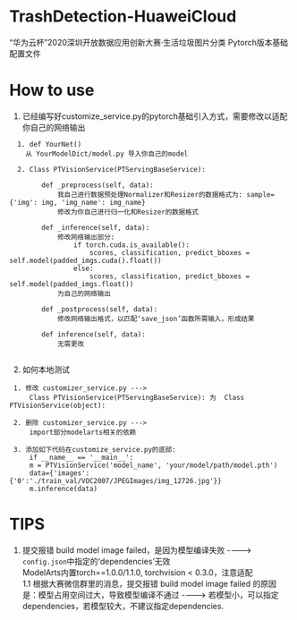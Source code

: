 # TrashDetection-HuaweiCloud
“华为云杯”2020深圳开放数据应用创新大赛·生活垃圾图片分类 Pytorch版本基础配置文件

# How to use
1. 已经编写好customize_service.py的pytorch基础引入方式，需要修改以适配你自己的网络输出
```
  1. def YourNet()
    从 YourModelDict/model.py 导入你自己的model
    
  2. Class PTVisionService(PTServingBaseService):
  
        def _preprocess(self, data):
            我自己进行数据预处理Normalizer和Resizer的数据格式为: sample={'img': img, 'img_name': img_name}
            修改为你自己进行归一化和Resizer的数据格式

        def _inference(self, data):
            修改网络输出部分:
                if torch.cuda.is_available():
                    scores, classification, predict_bboxes = self.model(padded_imgs.cuda().float())
                else:
                    scores, classification, predict_bboxes = self.model(padded_imgs.float())
            为自己的网络输出

        def _postprocess(self, data):
            修改网络输出格式，以匹配‘save_json’函数所需输入，形成结果

        def inference(self, data):
            无需更改
      
 ```
 2. 如何本地测试
 ```
  1. 修改 customizer_service.py ---> 
      Class PTVisionService(PTServingBaseService): 为  Class PTVisionService(object):
  
  2. 删除 customizer_service.py ---> 
      import部分modelarts相关的依赖
  
  3. 添加如下代码在customize_service.py的底部:
      if __name__ == '__main__':
      m = PTVisionService('model_name', 'your/model/path/model.pth')
      data={'images':{'0':'./train_val/VOC2007/JPEGImages/img_12726.jpg'}}
      m.inference(data)
 ```

# TIPS
  1. 提交报错 build model image failed，是因为模型编译失败 ----> `config.json`中指定的‘dependencies’无效<br>
  ModelArts内置torch==1.0.0/1.1.0, torchvision < 0.3.0，注意适配<br>
    1.1 根据大赛微信群里的消息，提交报错 build model image failed 的原因是：模型占用空间过大，导致模型编译不通过 ----> 若模型小，可以指定dependencies，若模型较大，不建议指定dependencies.
